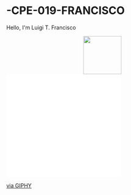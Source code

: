 # -CPE-019-FRANCISCO

Hello, I'm Luigi T. Francisco
<div id="header" align="center">
  <img src=""https://giphy.com/embed/4lu5FuhtrbaOQgKN57" width="100"/>
</div>
<iframe src=" width="480" height="270" frameBorder="0" class="giphy-embed" allowFullScreen></iframe><p><a href="https://giphy.com/gifs/xbox-game-xbox-series-x-s-4lu5FuhtrbaOQgKN57">via GIPHY</a></p>
